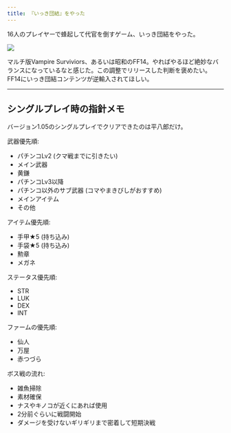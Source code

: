 ```yaml
---
title: 『いっき団結』をやった
---
```

16人のプレイヤーで蜂起して代官を倒すゲーム、いっき団結をやった。

![](https://lh3.googleusercontent.com/docs/AG8NV2bngRvV5JJJtlZjhmI7gTrV-tQR7cbLb8iBc68Vbkfef0tNMkq0kLT0zEJdVQxE6wbD8o-4I5e9Vd00N69h0v4I3MQKGH5MjiYUjnlZ-AiwwTHxosw_dgBtyMHt8Ntu2hiEuszQU0Dvhf6D7AguXKWH_tdnFQkjbka44O89kNJvbTDSp0xneY898JeIQ06YfzXSOj0Un5qax0UUWoOaEqtazNoie_cBRbg34-41J_OlbiIDOk3CWj_33l9__GoHA3W9_koQ9M3CevKwzHnIazTNlvjq7n8FhCxq7fvN8jUBdyZK9UnmvMjBvvr4kOGc_ZidDr8zhwPMPeYLP-UQWc5GGgNeZKTKOL0fEjY7ObGEgfY86HRRQLA1U30uI3N57MP_7sdPejtXA-TbWzyeicdqx14WLpgvxFplSfQ1LsKMmFN91nNHVSmhbw7-8ZjD5i1QcGoEFIO2ZT-k7Ud_hMakb8LnPd3VxZN7nYvQwX16MkqXTJNWgDIT1iYhOovL5S2GNpGEjvGQgzGYx91c-IVz3XafrmYXxLh7hOZfGPpQ4jWL85A0HMsTayEn7gBpro0K9afgHUVDnaleSJFGTIzvm5RM5DZA8VetDBS6taLnPEgKnXDCmTeeqrckrd2KYxI0LKrmQR5-wYG2HHuOHvwac2ioZDqCpBsofu9L-azLq37QZtRAZUb_ryTazPDPxXMiSq97TVGAi3sWBrYYIhtiINilQOdQE2oZjOlwcKt3h8nLYK6coqBGM_jWYD71SoNuMq_AocPV4oZ_s6yKE3jqMKRfcbG4d6p2LLdiEj1NsCGr1FUvPr1sjP88TXhaYOh9lS_5Pmn5H1nDCzP-8Cb9lLbXqZDotMDZI-_zB8t8oRW8W4aRjQzyuSN8gjidY_PgByLWH-SH1Nkj4i8rFkS1gI0vGzftpb7A4cdyVHZ8ThOq70n3HCOmHJMNQxoE1FGqK16cMKE7WPFYyPm55PU-BpK7br1TTNa79LCD9gw7BOT4LLZ1z_WXdYv9GuPpoAe3eOhHVTW8nxguf8-jeG0d3MOwjkjkEjBqRK3vlmqIkunYkFPsLyxPa6S-iyP3QgsuzD4rFUrUz98rE0tswVtMGChKdtJ40maNuWXnpPVak8sTlvInRcVcZgP88M1W9R-lmLGMZwgI827hspoF8zJTvlq6Pn4DQaDFEAkGQi6PzBlfGYp0mxu3Hh2zm6AeAqdgVQ8pfxeSxX_v9Af_XsQW6sPPKLdtwQcuRozVGkdTwAapuw)

マルチ版Vampire Surviviors、あるいは昭和のFF14。やればやるほど絶妙なバランスになっているなと感じた。この調整でリリースした判断を褒めたい。FF14にいっき団結コンテンツが逆輸入されてほしい。

* * *

シングルプレイ時の指針メモ
-------------

バージョン1.05のシングルプレイでクリアできたのは平八郎だけ。

武器優先順:

*   パチンコLv2 (クマ戦までに引きたい)
*   メイン武器
*   黄鎌
*   パチンコLv3以降
*   パチンコ以外のサブ武器 (コマやまきびしがおすすめ)
*   メインアイテム
*   その他

アイテム優先順:

*   手甲★5 (持ち込み)
*   手袋★5 (持ち込み)
*   勲章
*   メガネ

ステータス優先順:

*   STR
*   LUK
*   DEX
*   INT

ファームの優先順:

*   仙人
*   万屋
*   赤つづら

ボス戦の流れ:

*   雑魚掃除
*   素材確保
*   ナスやキノコが近くにあれば使用
*   2分前ぐらいに戦闘開始
*   ダメージを受けないギリギリまで密着して短期決戦
